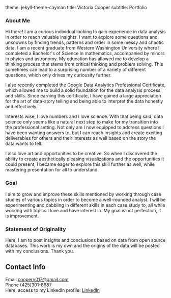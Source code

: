 theme: jekyll-theme-cayman
title: Victoria Cooper
subtitle: Portfolio

### About Me
Hi there! I am a curious individual looking to gain experience in data analysis in order to reach valuable insights. I want to explore some questions and unknowns by finding trends, patterns and order in some messy and chaotic data.
I am a recent graduate from Western Washington University where I completed a Bachelor's of Science in mathematics, accompanied by minors in phyics and astronomy. My education has allowed me to develop a thinking process that stems from critical thinking and problem solving. This sometimes can lead to a surprising number of a variety of different questions, which only drives my curiousity further.

I also recently completed the Google Data Analytics Professional Certificate, which allowed me to build a solid foundation for the data analysis process and skills. Since earning this certificate, I have gained a large appreciation for the art of data-story telling and being able to interpret the data honestly and effectively.

Interests wise, I love numbers and I love science. With that being said, data science only seems like a natural next step to make for my transition into the professional setting. Not only am I now equipped to address questions I have been wanting answers to, but I can reach insights and create exciting deliverables for others and their interests as well based on the story the data wants to tell.

I also love art and opportunities to be creative. So when I discovered the ability to create aesthetically pleasing visualizations and the opportunities it could present, I became eager to explore this skill further as well, while mastering presentation for all to understand.

### Goal

I aim to grow and improve these skills mentioned by working through case studies of various topics in order to become a well-rounded analyst. I will be experimenting and dabbling in different skills in each case study to, all while working with topics I love and have interest in. 
My goal is not perfection, it is improvement.

### Statement of Originality
Here, I am to post insights and conclusions based on data from open source databases. This work is my own and the origins of the data will be posted with my conclusions. Thank you.

## Contact Info
Email cooperv017@gmail.com  
Phone (425)301-8687  
Here, access to my LinkedIn profile: [LinkedIn](https://www.linkedin.com/in/victoria-cooperv017/)



